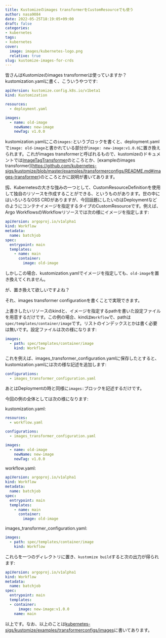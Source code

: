 ```yaml
---
title: Kustomizeのimages transformerをCustomResourceでも使う
author: nasa9084
date: 2022-05-25T18:19:05+09:00
draft: false
categories:
- kubernetes
tags:
- kubernetes
cover:
  image: images/kubernetes-logo.png
  relative: true
slug: kustomize-images-for-crds
---
```


皆さんはKustomizeのimages transformerは使っていますか？kustomization.yamlに書く、こういうやつです:

``` yaml
apiVersion: kustomize.config.k8s.io/v1beta1
kind: Kustomization

resources:
  - deployment.yaml

images:
  - name: old-image
    newName: new-image
    newTag: v1.0.0
```

kustomization.yamlにこの`images:`というブロックを書くと、deployment.yamlで`image: old-image`と書かれている部分が`image: new-image:v1.0.0`に置き換えられます。これがimages transformerと呼ばれるもので、kustomizeのドキュメントでは[ImageTagTransformer](https://kubectl.docs.kubernetes.io/references/kustomize/builtins/#_imagetagtransformer_)のところとか、[exampleのimages transformer](https://github.com/kubernetes-sigs/kustomize/blob/master/examples/transformerconfigs/README.md#images-transformer)のところとかに説明が書いてあります。

扨、Kubernetesの大きな強みの一つとして、CustomResourceDefinitionを使用して独自のリソースを作成することができる、というものがあります。世の中にはいろいろなOSS CRDがありますが、今回話題にしたいのはDeploymentなどのようにコンテナイメージを指定するタイプのCustomResourceです。例えば、Argo WorkflowsのWorkflowリソースでは次の様にイメージを指定します:

``` yaml
apiVersion: argoproj.io/v1alpha1
kind: Workflow
metadata:
  name: batchjob
spec:
  entrypoint: main
  templates:
    - name: main
      container:
        image: old-image
```

しかしこの場合、kustomization.yamlでイメージを指定しても、`old-image`を置き換えてくれません。

が、置き換えて欲しいですよね？

それ、images transformer configurationを書くことで実現できます。

上書きしたいリソースのkindと、イメージを指定するpathを書いた設定ファイルを用意するだけです。この例の場合、kindは`Workflow`で、pathは`spec/templates/container/image`です。リストのインデックスとかは書く必要は無いです。設定ファイルは次の様になります:

``` yaml
images:
  - path: spec/templates/container/image
    kind: Workflow
```

これを例えば、images_transformer_configuration.yamlに保存したとすると、kustomization.yamlには次の様な記述を追加します:

``` yaml
configurations:
  - images_transformer_configuration.yaml
```

あとはDeploymentの時と同様に`images:`ブロックを記述するだけです。

今回の例の全体としては次の様になります:

kustomization.yaml:

``` yaml
resources:
  - workflow.yaml

configurations:
  - images_transformer_configuration.yaml

images:
  - name: old-image
    newName: new-image
    newTag: v1.0.0
```

workflow.yaml:

``` yaml
apiVersion: argoproj.io/v1alpha1
kind: Workflow
metadata:
  name: batchjob
spec:
  entrypoint: main
  templates:
    - name: main
      container:
        image: old-image
```

images_transformer_configuration.yaml:

``` yaml
images:
  - path: spec/templates/container/image
    kind: Workflow
```

これらを一つのディレクトリに置き、`kustomize build`すると次の出力が得られます:

``` yaml
apiVersion: argoproj.io/v1alpha1
kind: Workflow
metadata:
  name: batchjob
spec:
  entrypoint: main
  templates:
  - container:
      image: new-image:v1.0.0
    name: main
```

以上です。なお、以上のことは[kubernetes-sigs/kustomize/examples/transformerconfigs/images](https://github.com/kubernetes-sigs/kustomize/blob/master/examples/transformerconfigs/images/README.md)に書いてあります。
